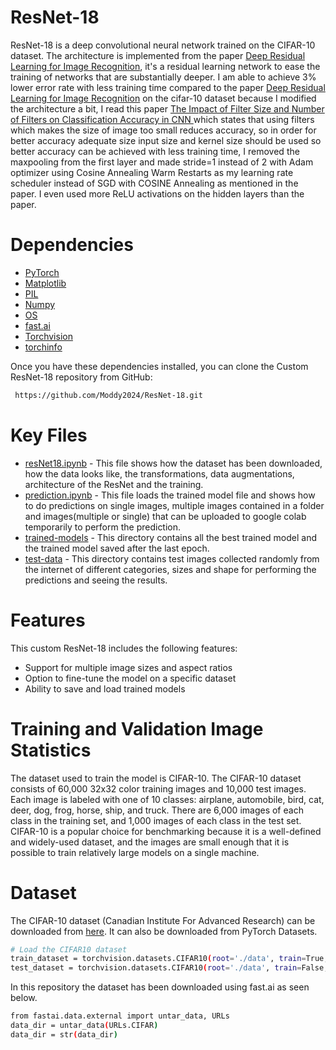 # ResNet-18
ResNet-18 is a deep convolutional neural network trained on the CIFAR-10 dataset. The architecture is implemented from the paper [Deep Residual Learning for Image Recognition](https://arxiv.org/pdf/1512.03385.pdf), it's a residual learning network to ease the training of networks that are substantially deeper. I am able to achieve 3% lower error rate with less training time compared to the paper [Deep Residual Learning for Image Recognition](https://arxiv.org/pdf/1512.03385.pdf) on the cifar-10 dataset because I modified the architecture a bit, I read this paper [The Impact of Filter Size and Number of Filters on Classification Accuracy in CNN ](https://www.researchgate.net/publication/342999107_The_Impact_of_Filter_Size_and_Number_of_Filters_on_Classification_Accuracy_in_CNN) which states that using filters which makes the size of image too small reduces accuracy, so in order for better accuracy adequate size input size and kernel size should be used so better accuracy can be achieved with less training time, I removed the maxpooling from the first layer and made stride=1 instead of 2 with Adam optimizer using Cosine Annealing Warm Restarts as my learning rate scheduler instead of SGD with COSINE Annealing  as mentioned in the paper. I even used more ReLU activations on the hidden layers than the paper.
# Dependencies
* [PyTorch](https://pytorch.org/)
* [Matplotlib](https://matplotlib.org/)
* [PIL](https://pypi.org/project/Pillow/)
* [Numpy](https://numpy.org/)
* [OS](https://docs.python.org/3/library/os.html)
* [fast.ai](https://www.fast.ai/)
* [Torchvision](https://pytorch.org/vision/stable/index.html)
* [torchinfo](https://github.com/TylerYep/torchinfo)

Once you have these dependencies installed, you can clone the Custom ResNet-18 repository from GitHub:
```bash
 https://github.com/Moddy2024/ResNet-18.git
```
# Key Files
* [resNet18.ipynb](https://github.com/Moddy2024/ResNet-18/blob/main/resNet18.ipynb) - This file shows how the dataset has been downloaded, how the data looks like, the transformations, data augmentations, architecture of the ResNet and the training.
* [prediction.ipynb](https://github.com/Moddy2024/ResNet-18/blob/main/prediction.ipynb) - This file loads the trained model file and shows how to do predictions on single images, multiple images contained in a folder and images(multiple or single) that can be uploaded to google colab temporarily to perform the prediction.
* [trained-models](https://github.com/Moddy2024/ResNet-18/tree/main/trained-models) - This directory contains all the best trained model and the trained model saved after the last epoch.
* [test-data](https://github.com/Moddy2024/ResNet-18/tree/main/test-data) - This directory contains test images collected randomly from the internet of different categories, sizes and shape for performing the predictions and seeing the results.
# Features
This custom ResNet-18 includes the following features:

* Support for multiple image sizes and aspect ratios
* Option to fine-tune the model on a specific dataset
* Ability to save and load trained models
# Training and Validation Image Statistics
The dataset used to train the model is CIFAR-10. The CIFAR-10 dataset consists of 60,000 32x32 color training images and 10,000 test images. Each image is labeled with one of 10 classes: airplane, automobile, bird, cat, deer, dog, frog, horse, ship, and truck. There are 6,000 images of each class in the training set, and 1,000 images of each class in the test set. CIFAR-10 is a popular choice for benchmarking because it is a well-defined and widely-used dataset, and the images are small enough that it is possible to train relatively large models on a single machine.
# Dataset
The  CIFAR-10 dataset (Canadian Institute For Advanced Research) can be downloaded from [here](https://www.cs.toronto.edu/~kriz/cifar.html). It can also be downloaded from PyTorch Datasets.
```bash
# Load the CIFAR10 dataset
train_dataset = torchvision.datasets.CIFAR10(root='./data', train=True, download=True, transform=transforms.ToTensor())
test_dataset = torchvision.datasets.CIFAR10(root='./data', train=False, download=True, transform=transforms.ToTensor())
```
In this repository the dataset has been downloaded using fast.ai as seen below.
```bash
from fastai.data.external import untar_data, URLs
data_dir = untar_data(URLs.CIFAR)
data_dir = str(data_dir)
```

